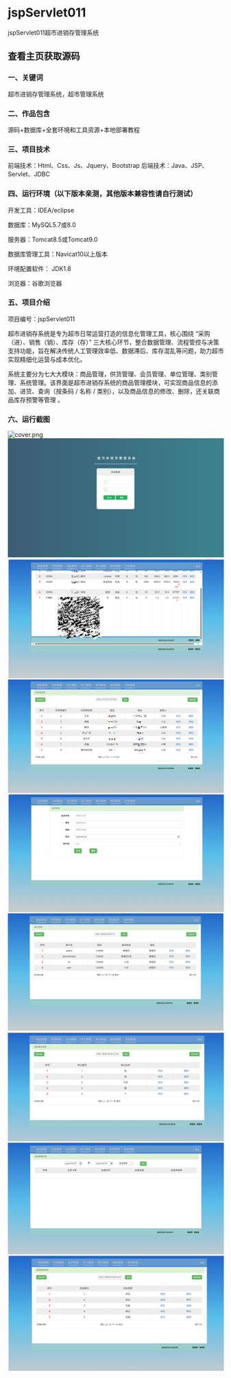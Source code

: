# jspServlet011
jspServlet011超市进销存管理系统
 
## 查看主页获取源码

### 一、关键词
超市进销存管理系统，超市管理系统

### 二、作品包含
源码+数据库+全套环境和工具资源+本地部署教程

### 三、项目技术
前端技术：Html、Css、Js、Jquery、Bootstrap
后端技术：Java、JSP、Servlet、JDBC

### 四、运行环境（以下版本亲测，其他版本兼容性请自行测试）
开发工具：IDEA/eclipse

数据库：MySQL5.7或8.0

服务器：Tomcat8.5或Tomcat9.0

数据库管理工具：Navicat10以上版本

环境配置软件： JDK1.8

浏览器：谷歌浏览器

### 五、项目介绍
项目编号：jspServlet011

超市进销存系统是专为超市日常运营打造的信息化管理工具，核心围绕 “采购（进）、销售（销）、库存（存）” 三大核心环节，整合数据管理、流程管控与决策支持功能，旨在解决传统人工管理效率低、数据滞后、库存混乱等问题，助力超市实现精细化运营与成本优化。

系统主要分为七大大模块：商品管理，供货管理、会员管理、单位管理、类别管理、系统管理。该界面是超市进销存系统的商品管理模块，可实现商品信息的添加、进货、查询（按条码 / 名称 / 类别），以及商品信息的修改、删除，还关联商品库存预警等管理 。

### 六、运行截图
![cover.png](.cover.png)
![1.png](./1.png)
![2.png](./2.png)
![3.png](./3.png)
![4.png](./4.png)
![5.png](./5.png)
![6.png](./6.png)
![7.png](./7.png)
![8.png](./8.png)
